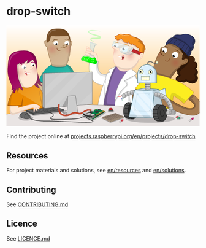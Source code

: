 # drop-switch

![drop-switch](banner.png)

Find the project online at [projects.raspberrypi.org/en/projects/drop-switch](https://projects.raspberrypi.org/en/projects/drop-switch)

## Resources
For project materials and solutions, see [en/resources](https://github.com/raspberrypilearning/drop-switch/tree/master/en/resources) and [en/solutions](https://github.com/raspberrypilearning/drop-switch/tree/master/en/solutions).

## Contributing
See [CONTRIBUTING.md](CONTRIBUTING.md)

## Licence
 See [LICENCE.md](LICENCE.md)